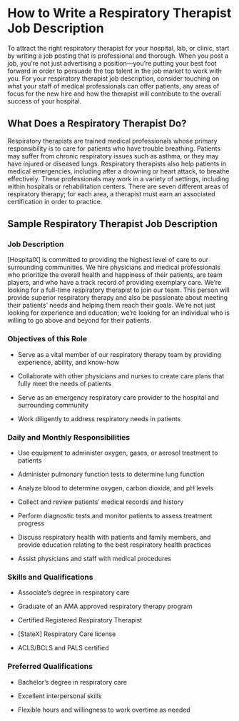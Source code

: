 
# How to Write a Respiratory Therapist Job Description

To attract the right respiratory therapist for your hospital, lab, or clinic, start by writing a job posting that is professional and thorough. When you post a job, you’re not just advertising a position—you’re putting your best foot forward in order to persuade the top talent in the job market to work with you. For your respiratory therapist job description, consider touching on what your staff of medical professionals can offer patients, any areas of focus for the new hire and how the therapist will contribute to the overall success of your hospital.
## What Does a Respiratory Therapist Do?

Respiratory therapists are trained medical professionals whose primary responsibility is to care for patients who have trouble breathing. Patients may suffer from chronic respiratory issues such as asthma, or they may have injured or diseased lungs. Respiratory therapists also help patients in medical emergencies, including after a drowning or heart attack, to breathe effectively. These professionals may work in a variety of settings, including within hospitals or rehabilitation centers. There are seven different areas of respiratory therapy; for each area, a therapist must earn an associated certification in order to practice.
## Sample Respiratory Therapist Job Description

### Job Description

[HospitalX] is committed to providing the highest level of care to our surrounding communities. We hire physicians and medical professionals who prioritize the overall health and happiness of their patients, are team players, and who have a track record of providing exemplary care. We’re looking for a full-time respiratory therapist to join our team. This person will provide superior respiratory therapy and also be passionate about meeting their patients’ needs and helping them reach their goals. We’re not just looking for experience and education; we’re looking for an individual who is willing to go above and beyond for their patients.

### Objectives of this Role

* Serve as a vital member of our respiratory therapy team by providing experience, ability, and know-how

* Collaborate with other physicians and nurses to create care plans that fully meet the needs of patients

* Serve as an emergency respiratory care provider to the hospital and surrounding community

* Work diligently to address respiratory needs in patients

### Daily and Monthly Responsibilities

* Use equipment to administer oxygen, gases, or aerosol treatment to patients

* Administer pulmonary function tests to determine lung function

* Analyze blood to determine oxygen, carbon dioxide, and pH levels

* Collect and review patients’ medical records and history

* Perform diagnostic tests and monitor patients to assess treatment progress

* Discuss respiratory health with patients and family members, and provide education relating to the best respiratory health practices

* Assist physicians and staff with medical procedures

### Skills and Qualifications

* Associate’s degree in respiratory care

* Graduate of an AMA approved respiratory therapy program

* Certified Registered Respiratory Therapist

* [StateX] Respiratory Care license

* ACLS/BCLS and PALS certified

### Preferred Qualifications

* Bachelor’s degree in respiratory care

* Excellent interpersonal skills

* Flexible hours and willingness to work overtime as needed

